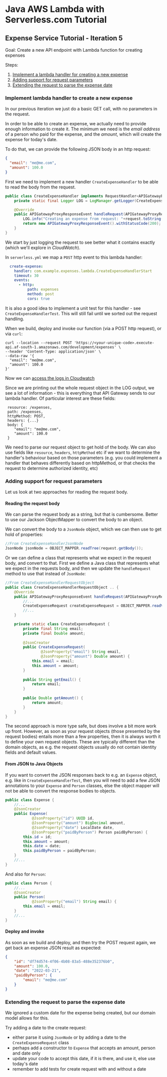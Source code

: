 # Java AWS Lambda with Serverless.com Tutorial 

## Expense Service Tutorial - Iteration 5

Goal: Create a new API endpoint with Lambda function for creating expenses

Steps:
1. [Implement a lambda handler for creating a new expense](#implement-lambda-handler-to-create-a-new-expense)
2. [Adding support for request parameters](#adding-support-for-request-parameters)
3. [Extending the request to parse the expense date](#extending-the-request-to-parse-the-expense-date)

### Implement lambda handler to create a new expense
In our previous iteration we just do a basic GET call, with no parameters in the request. 

In order to be able to create an expense, we actually need to provide enough information to create it. The minimum we need is the *email address* of a person who paid for the expense, and the *amount*, which will create the expense for today's date.

To do that, we can provide the following JSON body in an http request:
```json
{
  "email": "me@me.com",
  "amount": 100.0
}
```

First we need to implement a new handler `CreateExpenseHandler` to be able to read the body from the request. 

```java
public class CreateExpenseHandler implements RequestHandler<APIGatewayProxyRequestEvent, APIGatewayProxyResponseEvent> {
    private static final Logger LOG = LogManager.getLogger(CreateExpenseHandler.class);

    @Override
    public APIGatewayProxyResponseEvent handleRequest(APIGatewayProxyRequestEvent request, Context context) {
        LOG.info("Creating an expense from request: "+request.toString());
        return new APIGatewayProxyResponseEvent().withStatusCode(200);
    }
}
```

We start by just logging the request to see better what it contains exactly (which we'll explore in *CloudWatch*).

In `serverless.yml` we map a `POST` http event to this lambda handler:
```yaml
  create-expense:
    handler: com.example.expenses.lambda.CreateExpenseHandlerStart
    timeout: 30
    events:
      - http:
          path: expenses
          method: post
          cors: true
```

It is also a good idea to implement a unit test for this handler - see `CreateExpenseHandlerTest`. This will still fail until we sorted out the request handling.

When we build, deploy and invoke our function (via a POST http request), or via `curl`:

```
curl --location --request POST 'https://<your-unique-code>.execute-api.af-south-1.amazonaws.com/development/expenses' \
--header 'Content-Type: application/json' \
--data-raw '{
  "email": "me@me.com",
  "amount": 100.0
}'
```

Now we can [access the logs in Cloudwatch](https://af-south-1.console.aws.amazon.com/cloudwatch/home?region=af-south-1#logsV2:log-groups/log-group/$252Faws$252Flambda$252Fexpenses-service-development-create-expense)

Since we are printing out the whole request object in the LOG output, we see a lot of information - this is everything that API Gateway sends to our lambda handler. Of particular interest are these fields:
```
 resource: /expenses,
 path: /expenses,
 httpMethod: POST,
 headers: {...}
 body: {
    "email": "me@me.com",
    "amount": 100.0
 }
```

We need to parse our request object to get hold of the body. We can also use fields like `resource`, `headers`, `httpMethod` etc if we want to determine the handler's behaviour based on those parameters (e.g. you could implement a handler that behaves differently based on httpMethod, or that checks the request to determine authorized identity, etc)

### Adding support for request parameters
Let us look at two approaches for reading the request body. 

#### Reading the request body
We can parse the request body as a string, but that is cumbersome. Better to use our Jackson ObjectMapper to convert the body to an object. 

We can convert the body to a `JsonNode` object, which we can then use to get hold of properties:
```java
//From CreateExpenseHandlerJsonNode
JsonNode jsonNode = OBJECT_MAPPER.readTree(request.getBody());
```

Or we can define a class that represents what we expect in the request body, and convert to that. First we define a Java class that represents what we expect in the requests body, and then we update the `handleRequest` method to use that instead of `JsonNode`:
```java
//From CreateExpenseHandlerRequestObject
public class CreateExpenseHandlerRequestObject .. {
    @Override
    public APIGatewayProxyResponseEvent handleRequest(APIGatewayProxyRequestEvent request, Context context) {
        //...
        CreateExpenseRequest createExpenseRequest = OBJECT_MAPPER.readValue(request.getBody(), CreateExpenseRequest.class);
        //...
    }

    private static class CreateExpenseRequest {
        private final String email;
        private final Double amount;
    
        @JsonCreator
        public CreateExpenseRequest(
                @JsonProperty("email") String email,
                @JsonProperty("amount") Double amount) {
            this.email = email;
            this.amount = amount;
        }
    
        public String getEmail() {
            return email;
        }
    
        public Double getAmount() {
            return amount;
        }
    }
}
```

The second approach is more type safe, but does involve a bit more work up front. However, as soon as your request objects (those presented by the request bodies) entails more than a few properties, then it is always worth it to define your own request objects. These are typically different than the domain objects, as e.g. the request objects usually do not contain identity fields and default values.

#### From JSON to Java Objects
If you want to convert the JSON responses back to e.g. an `Expense` object, e.g. like in `CreateExpenseHandlerTest`, then you will need to add a few JSON annotations to your `Expense` and `Person` classes, else the object mapper will not be able to convert the response bodies to objects.

```java
public class Expense {
    //...
    @JsonCreator
    public Expense(
            @JsonProperty("id") UUID id,
            @JsonProperty("amount") BigDecimal amount,
            @JsonProperty("date") LocalDate date,
            @JsonProperty("paidByPerson") Person paidByPerson) {
        this.id = id;
        this.amount = amount;
        this.date = date;
        this.paidByPerson = paidByPerson;
    }
    //...
}
```

And also for `Person`:
```java
public class Person {
    //...
    @JsonCreator
    public Person(
            @JsonProperty("email") String email) {
        this.email = email;
    }
    //...
}
```

#### Deploy and invoke
As soon as we build and deploy, and then try the POST request again, we get back an expense JSON result as expected:
```json
{
    "id": "df74d574-4f06-4b08-83a5-488e352376b0",
    "amount": 100.0,
    "date": "2022-03-21",
    "paidByPerson": {
        "email": "me@me.com"
    }
}
```

### Extending the request to parse the expense date
We ignored a custom date for the expense being created, but our domain model allows for this. 

Try adding a date to the create request:
* either parse it using `JsonNode` or by adding a date to the `CreateExpenseRequest` class
* perhaps add a constructor to `Expense` that accepts an amount, person and date only
* update your code to accept this date, if it is there, and use it, else use today's date
* remember to add tests for create request with and without a date
